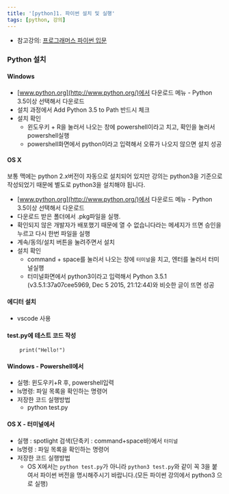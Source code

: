 ```yaml
---
title: '[python]1. 파이썬 설치 및 실행'
tags: [python, 강의]
---
```


- 참고강의: [프로그래머스 파이썬 입문](https://programmers.co.kr/learn/courses/2)

### Python 설치

#### **Windows**

- [www.python.org](http://www.python.org/)에서 다운로드 메뉴 - Python 3.5이상 선택해서 다운로드
- 설치 과정에서 Add Python 3.5 to Path 반드시 체크
- 설치 확인
  - 윈도우키 + R을 눌러서 나오는 창에 powershell이라고 치고, 확인을 눌러서 powershell실행
  - powershell화면에서 python이라고 입력해서 오류가 나오지 않으면 설치 성공

#### **OS X**

보통 맥에는 python 2.x버전이 자동으로 설치되어 있지만 강의는 python3을 기준으로 작성되었기 때문에 별도로 python3을 설치해야 됩니다.

- [www.python.org](http://www.python.org/)에서 다운로드 메뉴 - Python 3.5이상 선택해서 다운로드
- 다운로드 받은 폴더에서 .pkg파일을 실행.
- 확인되지 않은 개발자가 배포했기 때문에 열 수 없습니다라는 메세지가 뜨면 승인을 누르고 다시 한번 파일을 실행
- 계속/동의/설치 버튼을 눌려주면서 설치
- 설치 확인
  - command + space를 눌러서 나오는 창에 `터미널`을 치고, 엔터를 눌러서 터미널실행
  - 터미널화면에서 python3이라고 입력해서 Python 3.5.1 (v3.5.1:37a07cee5969, Dec 5 2015, 21:12:44)와 비슷한 글이 뜨면 성공

#### 에디터 설치

- vscode 사용

#### test.py에 테스트 코드 작성

```
    print("Hello!")
```

#### Windows - Powershell에서

- 실행: 윈도우키+R 후, powershell입력
- ls명령: 파일 목록을 확인하는 명령어
- 저장한 코드 실행방법
  - python test.py

#### OS X - 터미널에서

- 실행 : spotlight 검색(단축키 : command+space바)에서 `터미널`
- ls명령 : 파일 목록을 확인하는 명령어
- 저장한 코드 실행방법
  - OS X에서는 `python test.py`가 아니라 `python3 test.py`와 같이 꼭 3을 붙여서 파이썬 버전을 명시해주시기 바랍니다.(모든 파이썬 강의에서 python3 으로 실행)
